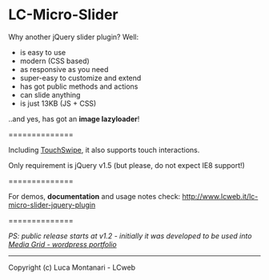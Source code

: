 LC-Micro-Slider
==============

Why another jQuery slider plugin? 
Well: 
* is easy to use
* modern (CSS based)
* as responsive as you need
* super-easy to customize and extend
* has got public methods and actions
* can slide anything
* is just 13KB (JS + CSS)

..and yes, has got an **image lazyloader**!

==============
 
Including [TouchSwipe](https://github.com/mattbryson/TouchSwipe-Jquery-Plugin), it also supports touch interactions.

Only requirement is jQuery v1.5 (but please, do not expect IE8 support!)

==============

For demos, **documentation** and usage notes check:
http://www.lcweb.it/lc-micro-slider-jquery-plugin

==============

*PS: public release starts at v1.2 - initially it was developed to be used into [Media Grid - wordpress portfolio](http://www.lcweb.it/media-grid)* 

* * *

Copyright (c) Luca Montanari - LCweb 